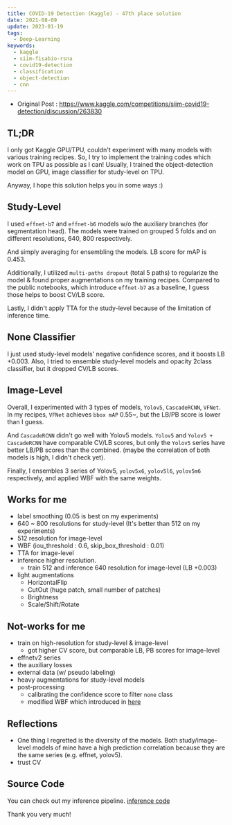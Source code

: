 ```yaml
---
title: COVID-19 Detection (Kaggle) - 47th place solution
date: 2021-08-09
update: 2023-01-19
tags:
  - Deep-Learning
keywords:
  - kaggle
  - siim-fisabio-rsna
  - covid19-detection
  - classification
  - object-detection
  - cnn
---
```


* Original Post : <https://www.kaggle.com/competitions/siim-covid19-detection/discussion/263830>

## TL;DR

I only got Kaggle GPU/TPU, couldn't experiment with many models with various training recipes. So, I try to implement the training codes which work on TPU as possible as I can! Usually, I trained the object-detection model on GPU, image classifier for study-level on TPU.

Anyway, I hope this solution helps you in some ways :)

## Study-Level

I used `effnet-b7` and `effnet-b6` models w/o the auxiliary branches (for segmentation head). The models were trained on grouped 5 folds and on different resolutions, 640, 800 respectively.

And simply averaging for ensembling the models. LB score for mAP is 0.453. 

Additionally, I utilized `multi-paths dropout` (total 5 paths) to regularize the model & found proper augmentations on my training recipes. Compared to the public notebooks, which introduce `effnet-b7` as a baseline, I guess those helps to boost CV/LB score.

Lastly, I didn't apply TTA for the study-level because of the limitation of inference time.

## None Classifier

I just used study-level models' negative confidence scores, and it boosts LB +0.003. Also, I tried to ensemble study-level models and opacity 2class classifier, but it dropped CV/LB scores.

## Image-Level

Overall, I experimented with 3 types of models, `Yolov5`, `CascadeRCNN`, `VFNet`. In my recipes, `VFNet` achieves `bbox mAP` 0.55~, but the LB/PB score is lower than I guess.

And `CascadeRCNN` didn't go well with Yolov5 models. `Yolov5` and `Yolov5 + CascadeRCNN` have comparable CV/LB scores, but only the `Yolov5` series have better LB/PB scores than the combined. (maybe the correlation of both models is high, I didn't check yet).

Finally, I ensembles 3 series of Yolov5, `yolov5x6`, `yolov5l6`, `yolov5m6` respectively, and applied WBF with the same weights.

## Works for me

* label smoothing (0.05 is best on my experiments)
* 640 ~ 800 resolutions for study-level (It's better than 512 on my experiments)
* 512 resolution for image-level
* WBF (iou_threshold : 0.6, skip_box_threshold : 0.01)
* TTA for image-level
* inference higher resolution.
  * train 512 and inference 640 resolution for image-level (LB +0.003)
* light augmentations
  * HorizontalFlip
  * CutOut (huge patch, small number of patches)
  * Brightness
  * Scale/Shift/Rotate

## Not-works for me

* train on high-resolution for study-level & image-level
  * got higher CV score, but comparable LB, PB scores for image-level
* effnetv2 series
* the auxiliary losses
* external data (w/ pseudo labeling)
* heavy augmentations for study-level models
* post-processing
  * calibrating the confidence score to filter `none` class
  * modified WBF which introduced in [here](https://www.kaggle.com/shonenkov/wbf-over-tta-single-model-efficientdet)

## Reflections

* One thing I regretted is the diversity of the models. Both study/image-level models of mine have a high prediction correlation because they are the same series (e.g. effnet, yolov5).
* trust CV

## Source Code

You can check out my inference pipeline. [inference code](https://www.kaggle.com/kozistr/infer-efnb6-7-yolov5m-l-x6?scriptVersionId=69448986)

Thank you very much!
